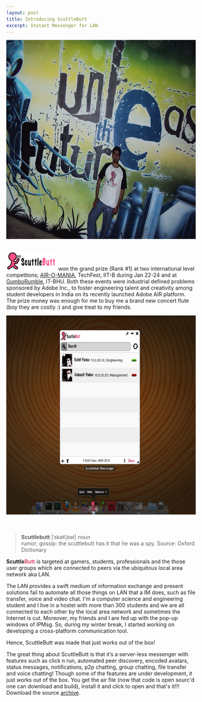 ```yaml
---
layout: post
title: Introducing ScuttleButt
excerpt: Instant Messenger for LAN
---
```


<center><img width="632" height="528" alt="" src="/images/techfest.jpg" title="ScuttleButt"></a></center><br>

<a href="/images/scb-logo.png"><img width="134" height="50" src="/images/scb-logo.png" title="logo-black"></a> won the grand prize (Rank #1) at two international level competitons; <a target="_blank" href="http://techfest.org/competitions/codex/airomania/">AIR-O-MANIA</a>, TechFest, IIT-B during Jan 22-24 and at <a href="http://itbhu.ac.in/codefest/2010/gumbo-rumble.html">GumboRumble</a>, IT-BHU. Both these events were industrial defined problems sponsored by Adobe Inc., to foster engineering talent and creativity among student developers in India on its  recently launched Adobe AIR platform. The prize money was enough for me to buy me a brand new concert flute (boy they are costly :) and give treat to my friends.

<center><img width="632" height="528" alt="" src="/images/scuttlebutt-shot.jpg" title="ScuttleButt"></a></center><br>

<br>
<blockquote><p style="text-align: left;"><strong>Scuttlebutt</strong> |ˈskətlˌbət|  noun<br>
rumor;  gossip: the scuttlebutt has it that he was  a spy. Source: Oxford Dictionary</p>
</blockquote>

<strong>Scuttle<span style="color: rgb(228, 73, 114);">Butt</span></strong> is targeted at gamers, students,  professionals and the those user groups which are connected to  peers via the ubiquitous local area network aka LAN.

The LAN provides a swift medium of information  exchange and present solutions fail to automate all those things on LAN that a IM does, such as file transfer, voice and video chat. I'm a  computer science and engineering student and I live in a hostel with more than 300 students and we are all connected to each other by the local area network and sometimes the Internet is cut. Moreover, my friends and I are fed up with the pop-up windows of IPMsg. So, during my winter break, I started  working on developing a cross-platform communication tool.

Hence, ScuttleButt was made that just works out of the box!

The great thing about ScuttleButt is that it’s a server-less messenger with features such as click n run, automated peer discovery, encoded avatars, status messages, notifications, p2p chatting, group chatting, file transfer and voice chatting! Though some of the features are under development, it just works out of the box. You get the air file (now that code is open sourc'd one can download and build), install it and click to open and that's it!!! Download the source <a href="/files/old/scuttlebutt.zip">archive</a>.


